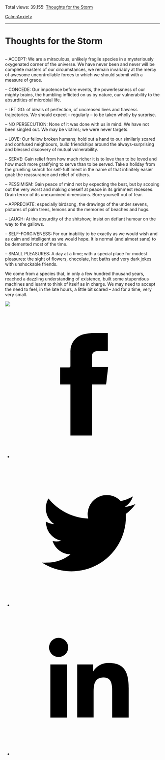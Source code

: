 Total views: 39,155: [Thoughts for the Storm](https://www.theschooloflife.com/thebookoflife/thoughts-for-a-storm/)

[Calm:](https://www.theschooloflife.com/thebookoflife/category/calm/)[Anxiety](https://www.theschooloflife.com/thebookoflife/category/calm/anxiety/)

* * *

# Thoughts for the Storm
<style>
						.alignnone {
  display: block;
  margin-left: auto;
  margin-right: auto;
  align: center:
}

.addtoany_share_save_container {
display:none;
}

.wp-block-image {
		display: block;
  margin-left: auto;
  margin-right: auto;
  width: 50%;
}

.aligncenter {
display: block;
  margin-left: auto;
  margin-right: auto;
  align: center:
}

@media only screen and (max-width: 500px) {
  .wp-block-image {
		display: block;
  margin-left: auto;
  margin-right: auto;
  width: 100%;
} }

h1 {max-width: 600px !important;
}
.s18-single-post .content-area .site-main article .post-cat-header-display + .old-wrapper p {
    font-size: 1.200em
}
						</style>
<figure class="aligncenter"><img src="https://upload.wikimedia.org/wikipedia/commons/0/0c/De_Windstoot_-_A_ship_in_need_in_a_raging_storm_%28Willem_van_de_Velde_II%2C_1707%29.jpg" alt=""></figure>

– ACCEPT: We are a miraculous, unlikely fragile species in a mysteriously oxygenated corner of the universe. We have never been and never will be complete masters of our circumstances, we remain invariably at the mercy of awesome uncontrollable forces to which we should submit with a measure of grace.

– CONCEDE: Our impotence before events, the powerlessness of our mighty brains, the humbling inflicted on us by nature, our vulnerability to the absurdities of microbial life.

– LET GO: of ideals of perfection, of uncreased lives and flawless trajectories. We should expect – regularly – to be taken wholly by surprise.

– NO PERSECUTION: None of it was done with us in mind. We have not been singled out. We may be victims; we were never targets.

– LOVE: Our fellow broken humans; hold out a hand to our similarly scared and confused neighbours, build friendships around the always-surprising and blessed discovery of mutual vulnerability.

– SERVE: Gain relief from how much richer it is to love than to be loved and how much more gratifying to serve than to be served. Take a holiday from the gruelling search for self-fulfilment in the name of that infinitely easier goal: the reassurance and relief of others.

– PESSIMISM: Gain peace of mind not by expecting the best, but by scoping out the very worst and making oneself at peace in its grimmest recesses. Drain terror of its unexamined dimensions. Bore yourself out of fear.

– APPRECIATE: especially birdsong, the drawings of the under sevens, pictures of palm trees, lemons and the memories of beaches and hugs.

– LAUGH: At the absurdity of the shitshow; insist on defiant humour on the way to the gallows.

– SELF-FORGIVENESS: For our inability to be exactly as we would wish and as calm and intelligent as we would hope. It is normal (and almost sane) to be demented most of the time.

– SMALL PLEASURES: A day at a time; with a special place for modest pleasures: the sight of flowers, chocolate, hot baths and very dark jokes with unshockable friends.

We come from a species that, in only a few hundred thousand years, reached a dazzling understanding of existence, built some stupendous machines and learnt to think of itself as in charge. We may need to accept the need to feel, in the late hours, a little bit scared – and for a time, very very small.

[![](https://img.youtube.com/vi/JeEXki3IVAc/0.jpg)](https://www.youtube.com/embed/JeEXki3IVAc '')
<style>
    .iframe-class { display: block !important; }
</style>

- [<svg xmlns="http://www.w3.org/2000/svg" viewbox="0 0 26 26"><title>Facebook</title>
                    <g>
                        <path d="M8.38,10H9.92c.2,0,.29,0,.29-.28,0-.82,0-1.64,0-2.46a3.05,3.05,0,0,1,2.57-3.15A7.22,7.22,0,0,1,14,3.95c.86,0,1.71,0,2.57,0h.25v3.2h-2A.85.85,0,0,0,14,8c0,.62,0,1.24,0,1.91h2.87L16.51,13H14v9H10.21V13H8.38Z"></path>
                    </g>
                </svg>](http://www.facebook.com/sharer/sharer.php?u=https://www.theschooloflife.com/thebookoflife/thoughts-for-a-storm/)
- [<svg xmlns="http://www.w3.org/2000/svg" viewbox="0 0 26 26"><title>Twitter</title>
                    <path d="M21.69,7.9a6.75,6.75,0,0,1-1.94.53,3.39,3.39,0,0,0,1.48-1.87,6.76,6.76,0,0,1-2.14.82,3.38,3.38,0,0,0-5.75,3.08,9.59,9.59,0,0,1-7-3.53,3.38,3.38,0,0,0,1,4.51A3.36,3.36,0,0,1,5.89,11v0A3.38,3.38,0,0,0,8.6,14.37a3.39,3.39,0,0,1-1.53.06,3.38,3.38,0,0,0,3.15,2.35A6.78,6.78,0,0,1,6,18.22a6.87,6.87,0,0,1-.81,0A9.6,9.6,0,0,0,20,10.08q0-.22,0-.44A6.86,6.86,0,0,0,21.69,7.9Z"></path>
                </svg>](http://twitter.com/share?url=https://www.theschooloflife.com/thebookoflife/thoughts-for-a-storm/&text=&via=theschooloflife)
- [<svg xmlns="http://www.w3.org/2000/svg" viewbox="0 0 26 26"><title>LinkedIn</title>
<path class="cls-2" d="M6.67,10H9.58v9.36H6.67ZM8.13,5.32A1.69,1.69,0,1,1,6.44,7,1.69,1.69,0,0,1,8.13,5.32"></path><path class="cls-2" d="M11.41,10H14.2v1.28h0A3.06,3.06,0,0,1,17,9.75c2.95,0,3.49,1.94,3.49,4.46v5.14H17.57V14.79c0-1.09,0-2.48-1.51-2.48s-1.75,1.18-1.75,2.4v4.63H11.41Z"></path></svg>](https://www.linkedin.com/shareArticle?mini=true&url=https://www.theschooloflife.com/thebookoflife/thoughts-for-a-storm/)
